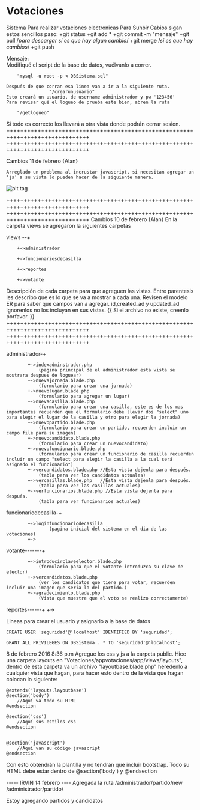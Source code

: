 # Votaciones
Sistema Para realizar votaciones electronicas
Para Suhbir Cabios sigan estos sencillos paso:
	+git status
	+git add *
	+git commit -m "mensaje"
	+git pull /*para descargar si es que hay algun cambio*/
	+git merge /*si es que hay cambios*/
	+git push

Mensaje:  
    Modifiqué el script de la base de datos, vuélvanlo a correr.

        "mysql -u root -p < DBSistema.sql"

    Después de que corran esa linea van a ir a la siguiente ruta.
                    "/crearunusuario"
    Esto creará un usuario, de username administrador y pw '123456'
    Para revisar qué el logueo de prueba este bien, abren la ruta

        "/getlogueo"

Si todo es correcto los llevará a otra vista donde podrán cerrar sesion. 
++++++++++++++++++++++++++++++++++++++++++++++++++++++++++++++++++++++++++++++
++++++++++++++++++++++++++++++++++++++++++++++++++++++++++++++++++++++++++++++

Cambios 11 de febrero {Alan}
    
    Arreglado un problema al incrustar javascript, si necesitan agregar un 'js' a su vista lo pueden hacer de la siguiente manera.

![alt tag](https://github.com/positr0nix/Votaciones/blob/beta/ejemplojs.png)

++++++++++++++++++++++++++++++++++++++++++++++++++++++++++++++++++++++++++++++
++++++++++++++++++++++++++++++++++++++++++++++++++++++++++++++++++++++++++++++
Cambios 10 de febrero  {Alan}
En la carpeta views se agregaron la siguientes carpetas

views --+

        +->administrador

        +->funcionariosdecasilla
        
        +->reportes
        
        +->votante
Descripción de cada carpeta para que agreguen las vistas. Entre parentesis les describo que es lo que se va a mostrar a cada una. Revisen el modelo ER para saber que campos van a agregar. id,created_ad y updated_ad ignorenlos no los incluyan en sus vistas. {{ Si el archivo no existe, creenlo porfavor. }}
++++++++++++++++++++++++++++++++++++++++++++++++++++++++++++++++++++++++++++++
++++++++++++++++++++++++++++++++++++++++++++++++++++++++++++++++++++++++++++++

administrador-+
            
            +->indexadminstrador.php 
                (pagina principal de el administrador esta vista se mostrara despues de loguear)
            +->nuevajornada.blade.php
                (formulario para crear una jornada)
            +->nuevolugar.blade.php
                (formulario para agregar un lugar)
            +->nuevacasilla.blade.php
                (formulario para crear una casilla, este es de los mas importantes recuerden que el formulario debe llevar dos "select" uno para elegir el lugar de la casilla y otro para elegir la jornada)
            +->nuevopartido.blade.php
                (formulario para crear un partido, recuerden incluir un campo file para su imagen)
            +->nuevocandidato.blade.php
                (formulario para crear un nuevocandidato)
            +->nuevofuncionario.blade.php
                (formulario para crear un funcionario de casilla recuerden incluir un campo "select para elegir la casilla a la cual será asignado el funcionario")
            +->vercandidatos.blade.php //Esta vista dejenla para después.
                (tabla para ver los candidatos actuales)
            +->vercasillas.blade.php   //Esta vista dejenla para después.
                (tabla para ver las casillas actuales)
            +->verfuncionarios.blade.php //Esta vista dejenla para después.
                (tabla para ver funcionarios actuales)


funcionariodecasilla-+

            +->loginfuncionariodecasilla
                    (pagina inicial del sistema en el dia de las votaciones)
            +->

votante-------+

            +->introducirclaveelector.blade.php
                (formulario para que el votante introduzca su clave de elector)
            +->vercandidatos.blade.php
                (ver los candidatos que tiene para votar, recuerden incluir una imagen que seria la del partido.)
            +->agradecimiento.blade.php
                (Vista que muestre que el voto se realizo correctamente)

reportes------+
            +->


Lineas para crear el usuario y asignarlo a la base de datos
    
    CREATE USER 'seguridad'@'localhost' IDENTIFIED BY 'seguridad';
    
    GRANT ALL PRIVILEGES ON DBSistema . * TO 'seguridad'@'localhost';


8 de febrero 2016 8:36 p.m
Agregue los css y js a la carpeta public.
Hice una carpeta layouts en "Votaciones/appvotaciones/app/views/layouts", dentro de esta carpeta va un archivo "layoutbase.blade.php" heredenlo a cualquier vista que hagan, para hacer esto dentro de la vista que hagan colocan lo siguiente:

    @extends('layouts.layoutbase')  
    @section('body')  
        //Aquí va todo su HTML
    @endsection

    @section('css')
        //Aquí sus estilos css
    @endsection  
    

    @section('javascript')
        //Aquí van su código javascript
    @endsection


Con esto obtendrán la plantilla y no tendrán que incluir bootstrap.
Todo su HTML debe estar dentro de @section('body') y @endsection


----- IRVIN 14 febrero ----
Agregada la ruta /administrador/partido/new
		 /administrador/partido/

Estoy agregando partidos y candidatos 

